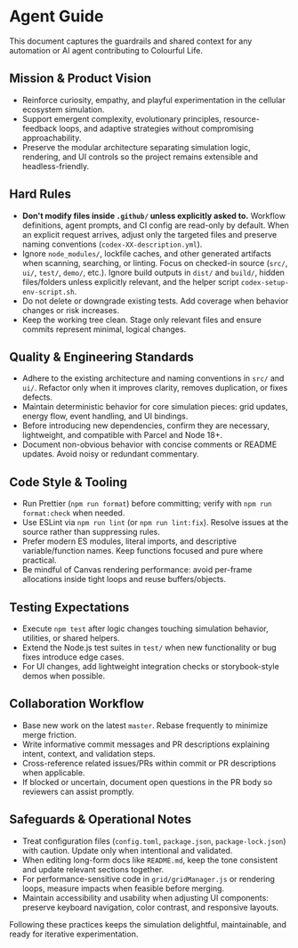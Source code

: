 # Agent Guide

This document captures the guardrails and shared context for any automation or AI agent contributing to Colourful Life.

## Mission & Product Vision

- Reinforce curiosity, empathy, and playful experimentation in the cellular ecosystem simulation.
- Support emergent complexity, evolutionary principles, resource-feedback loops, and adaptive strategies without compromising approachability.
- Preserve the modular architecture separating simulation logic, rendering, and UI controls so the project remains extensible and headless-friendly.

## Hard Rules

- **Don't modify files inside `.github/` unless explicitly asked to.** Workflow definitions, agent prompts, and CI config are read-only by default. When an explicit request arrives, adjust only the targeted files and preserve naming conventions (`codex-XX-description.yml`).
- Ignore `node_modules/`, lockfile caches, and other generated artifacts when scanning, searching, or linting. Focus on checked-in source (`src/`, `ui/`, `test/`, `demo/`, etc.). Ignore build outputs in `dist/` and `build/`, hidden files/folders unless explicitly relevant, and the helper script `codex-setup-env-script.sh`.
- Do not delete or downgrade existing tests. Add coverage when behavior changes or risk increases.
- Keep the working tree clean. Stage only relevant files and ensure commits represent minimal, logical changes.

## Quality & Engineering Standards

- Adhere to the existing architecture and naming conventions in `src/` and `ui/`. Refactor only when it improves clarity, removes duplication, or fixes defects.
- Maintain deterministic behavior for core simulation pieces: grid updates, energy flow, event handling, and UI bindings.
- Before introducing new dependencies, confirm they are necessary, lightweight, and compatible with Parcel and Node 18+.
- Document non-obvious behavior with concise comments or README updates. Avoid noisy or redundant commentary.

## Code Style & Tooling

- Run Prettier (`npm run format`) before committing; verify with `npm run format:check` when needed.
- Use ESLint via `npm run lint` (or `npm run lint:fix`). Resolve issues at the source rather than suppressing rules.
- Prefer modern ES modules, literal imports, and descriptive variable/function names. Keep functions focused and pure where practical.
- Be mindful of Canvas rendering performance: avoid per-frame allocations inside tight loops and reuse buffers/objects.

## Testing Expectations

- Execute `npm test` after logic changes touching simulation behavior, utilities, or shared helpers.
- Extend the Node.js test suites in `test/` when new functionality or bug fixes introduce edge cases.
- For UI changes, add lightweight integration checks or storybook-style demos when possible.

## Collaboration Workflow

- Base new work on the latest `master`. Rebase frequently to minimize merge friction.
- Write informative commit messages and PR descriptions explaining intent, context, and validation steps.
- Cross-reference related issues/PRs within commit or PR descriptions when applicable.
- If blocked or uncertain, document open questions in the PR body so reviewers can assist promptly.

## Safeguards & Operational Notes

- Treat configuration files (`config.toml`, `package.json`, `package-lock.json`) with caution. Update only when intentional and validated.
- When editing long-form docs like `README.md`, keep the tone consistent and update relevant sections together.
- For performance-sensitive code in `grid/gridManager.js` or rendering loops, measure impacts when feasible before merging.
- Maintain accessibility and usability when adjusting UI components: preserve keyboard navigation, color contrast, and responsive layouts.

Following these practices keeps the simulation delightful, maintainable, and ready for iterative experimentation.
